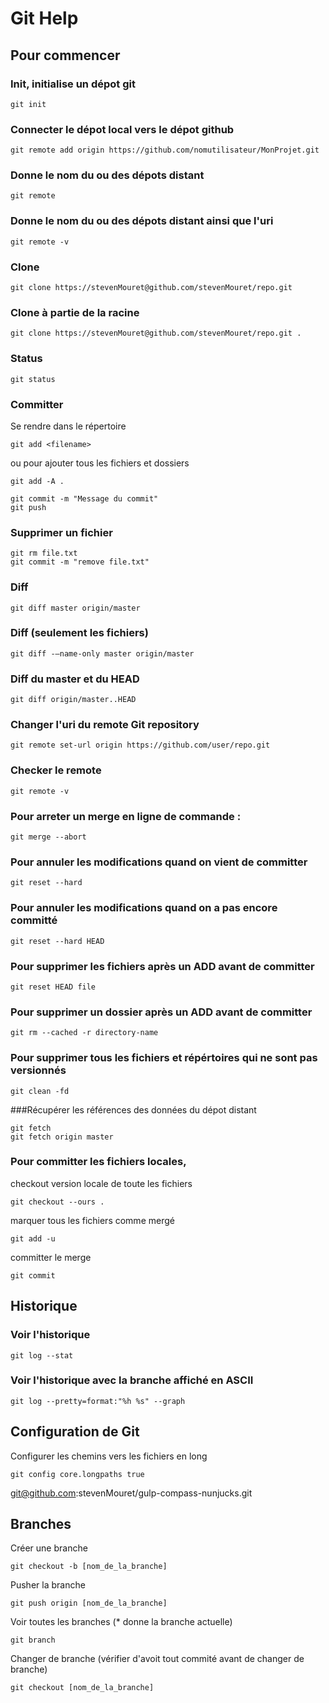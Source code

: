 # Git Help

## Pour commencer

### Init, initialise un dépot git
```git
git init
```

### Connecter le dépot local vers le dépot github
```git
git remote add origin https://github.com/nomutilisateur/MonProjet.git
```

### Donne le nom du ou des dépots distant
```git
git remote
```

### Donne le nom du ou des dépots distant ainsi que l'uri
```git
git remote -v
```

### Clone
```git
git clone https://stevenMouret@github.com/stevenMouret/repo.git
```

### Clone à partie de la racine
```git
git clone https://stevenMouret@github.com/stevenMouret/repo.git .
```

### Status
```git
git status
```

### Committer
Se rendre dans le répertoire

```git
git add <filename>
```

ou pour ajouter tous les fichiers et dossiers

```git
git add -A .
```
```git
git commit -m "Message du commit"
git push
```

### Supprimer un fichier
```git
git rm file.txt
git commit -m "remove file.txt"
```

### Diff
```git
git diff master origin/master
```

### Diff (seulement les fichiers)
```git
git diff -–name-only master origin/master
```

### Diff du master et du HEAD
```git
git diff origin/master..HEAD
```

### Changer l'uri du remote Git repository
```git
git remote set-url origin https://github.com/user/repo.git
```

### Checker le remote
```git
git remote -v
```

### Pour arreter un merge en ligne de commande :
```git
git merge --abort
```

### Pour annuler les modifications quand on vient de committer
```git
git reset --hard
```

### Pour annuler les modifications quand on a pas encore committé
```git
git reset --hard HEAD
```

### Pour supprimer les fichiers après un ADD avant de committer
```git
git reset HEAD file
```

### Pour supprimer un dossier après un ADD avant de committer
```git
git rm --cached -r directory-name
```

### Pour supprimer tous les fichiers et répértoires qui ne sont pas versionnés
```git
git clean -fd
```

###Récupérer les références des données du dépot distant
```git
git fetch
git fetch origin master
```

### Pour committer les fichiers locales,

checkout version locale de toute les fichiers
```git
git checkout --ours .
```

marquer tous les fichiers comme mergé
```git
git add -u
```

committer le merge
```git
git commit
```

## Historique

### Voir l'historique
```git
git log --stat
```

### Voir l'historique avec la branche affiché en ASCII
```git
git log --pretty=format:"%h %s" --graph
```


## Configuration de Git
Configurer les chemins vers les fichiers en long
```git
git config core.longpaths true
```
git@github.com:stevenMouret/gulp-compass-nunjucks.git

## Branches
Créer une branche
```git
git checkout -b [nom_de_la_branche]
```

Pusher la branche
```git
git push origin [nom_de_la_branche]
```

Voir toutes les branches (* donne la branche actuelle) 
```git
git branch
```

Changer de branche (vérifier d'avoit tout commité avant de changer de branche) 
```git
git checkout [nom_de_la_branche]
```

